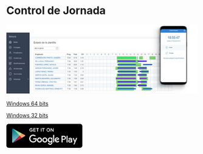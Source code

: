# Control de Jornada

![](img/home.jpg)


[Windows 64 bits](https://github.com/sclsoftware/ControlHorario/releases/download/v1/ControlHorario64.exe)


[Windows 32 bits](https://github.com/sclsoftware/ControlHorario/releases/download/v1/ControlHorario32.exe)


[![Android App](img/play.png)](https://play.google.com/store/apps/details?id=com.scl.timio)
 
